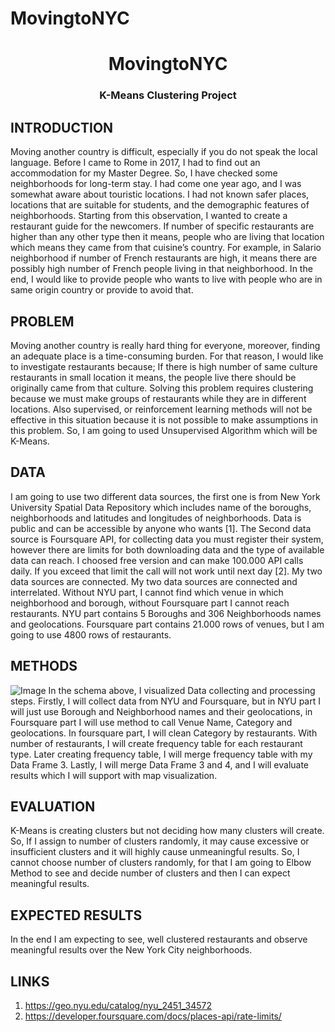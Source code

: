 # MovingtoNYC
<h1 align="center">MovingtoNYC</h1>
<h3 align="center">K-Means Clustering Project</h1>

<h2>INTRODUCTION</h1>

Moving another country is difficult, especially if you do not speak the local language.  Before I came to Rome in 2017, I had to find out an accommodation for my Master Degree. So, I have checked some neighborhoods for long-term stay. I had come one year ago, and I was somewhat aware about touristic locations. I had not known safer places, locations that are suitable for students, and the demographic features of neighborhoods. Starting from this observation, I wanted to create a restaurant guide for the newcomers. If number of specific restaurants are higher than any other type then it means, people who are living that location which means they came from that cuisine’s country. For example, in Salario neighborhood if number of French restaurants are high, it means there are possibly high number of French people living in that neighborhood. In the end, I would like to provide people who wants to live with people who are in same origin country or provide to avoid that.

<h2>PROBLEM</h1>
Moving another country is really hard thing for everyone, moreover, finding an adequate place is a time-consuming burden. For that reason, I would like to investigate restaurants because; If there is high number of same culture restaurants in small location it means, the people live there should be originally came from that culture. Solving this problem requires clustering because we must make groups of restaurants while they are in different locations. Also supervised, or reinforcement learning methods will not be effective in this situation because it is not possible to make assumptions in this problem. So, I am going to used Unsupervised Algorithm which will be K-Means.

<h2>DATA</h1>
I am going to use two different data sources, the first one is from New York University Spatial Data Repository which includes name of the boroughs, neighborhoods and latitudes and longitudes of neighborhoods. Data is public and can be accessible by anyone who wants [1]. The Second data source is Foursquare API, for collecting data you must register their system, however there are limits for both downloading data and the type of available data can reach. I choosed free version and can make 100.000 API calls daily. If you exceed that limit the call will not work until next day [2]. My two data sources are connected. My two data sources are connected and interrelated. Without NYU part, I cannot find which venue in which neighborhood and borough, without Foursquare part I cannot reach restaurants. NYU part contains 5 Boroughs and 306 Neighborhoods names and geolocations. Foursquare part contains 21.000 rows of venues, but I am going to use 4800 rows of restaurants. 

<h2>METHODS</h1>

![Image](https://i.imgur.com/MGWahfo.png)
In the schema above, I visualized Data collecting and processing steps. Firstly, I will collect data from NYU and Foursquare, but in NYU part I will just use Borough and Neighborhood names and their geolocations, in Foursquare part I will use method to call Venue Name, Category and geolocations. In foursquare part, I will clean Category by restaurants. With number of restaurants, I will create frequency table for each restaurant type. Later creating frequency table, I will merge frequency table with my Data Frame 3. Lastly, I will merge Data Frame 3 and 4, and I will evaluate results which I will support with map visualization.

<h2>EVALUATION</h1>

K-Means is creating clusters but not deciding how many clusters will create. So, If I assign to number of clusters randomly, it may cause excessive or insufficient clusters and it will highly cause unmeaningful results. So, I cannot choose number of clusters randomly, for that I am going to Elbow Method to see and decide number of clusters and then I can expect meaningful results.

<h2>EXPECTED RESULTS</h1>
In the end I am expecting to see, well clustered restaurants and observe meaningful results over the New York City neighborhoods.

<h2>LINKS</h1>

1. https://geo.nyu.edu/catalog/nyu_2451_34572
2. https://developer.foursquare.com/docs/places-api/rate-limits/
